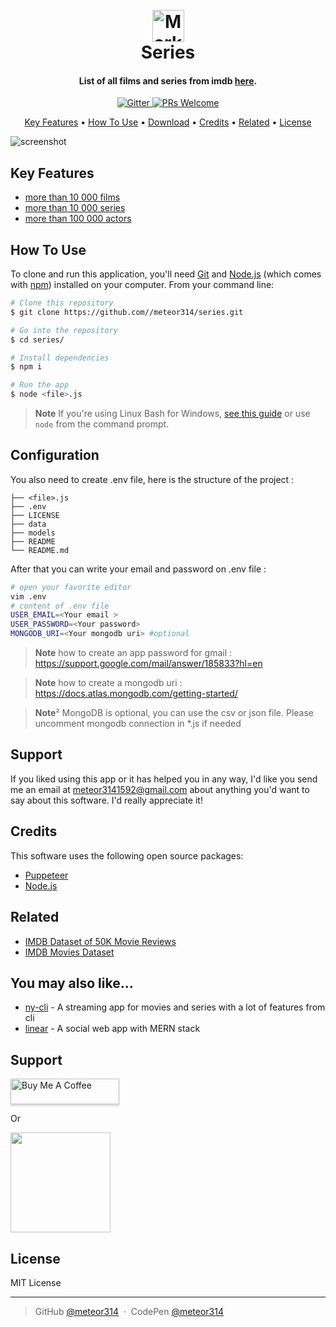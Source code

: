
<h1 align="center">
  <br>
  <a href="https://github.com/meteor314/series"><img src="https://raw.githubusercontent.com/meteor314/series/master/imdb-api/README/logo.png" alt="Markdownify" width="51"></a>
  <br>
  Series
  <br>
</h1>

<h4 align="center">List of all films and series from imdb <a href="https://github.com/meteor314/series/tree/master/imdb-api/data" target="_blank">here</a>.</h4>

<p align="center">
  <a href="#">
    <img src="https://badge.fury.io/js/electron-markdownify.svg"
         alt="Gitter">
  </a>
  <a href="#">
    <img src="https://img.shields.io/badge/PRs-welcome-brightgreen.svg?style=flat"
         alt="PRs Welcome">   
  </a>
</p>

<p align="center">
  <a href="#key-features">Key Features</a> •
  <a href="#how-to-use">How To Use</a> •
  <a href="#download">Download</a> •
  <a href="#credits">Credits</a> •
  <a href="#related">Related</a> •
  <a href="#license">License</a>
</p>

![screenshot](https://raw.githubusercontent.com/meteor314/series/master/imdb-api/README/list.png)

## Key Features

* <a href="https://github.com/meteor314/series/tree/master/imdb-api/data/movies" >more than 10 000 films </a>
* <a href="https://github.com/meteor314/series/tree/master/imdb-api/data/series"> more than 10 000 series </a>
* <a href="https://github.com/meteor314/series/tree/master/imdb-api/data/actors">more than 100 000 actors </a>

## How To Use

To clone and run this application, you'll need [Git](https://git-scm.com) and [Node.js](https://nodejs.org/en/download/) (which comes with [npm](http://npmjs.com)) installed on your computer. From your command line:

```bash
# Clone this repository
$ git clone https://github.com//meteor314/series.git

# Go into the repository
$ cd series/

# Install dependencies
$ npm i

# Run the app
$ node <file>.js
```

> **Note**
> If you're using Linux Bash for Windows, [see this guide](https://www.howtogeek.com/261575/how-to-run-graphical-linux-desktop-applications-from-windows-10s-bash-shell/) or use `node` from the command prompt.


## Configuration
You also need to create .env file, here is the structure of the project :
```sh.
├── <file>.js
├── .env
├── LICENSE
├── data
├── models
├── README
└── README.md
```
After that you can write your email and password on .env file :
```sh
# open your favorite editor
vim .env
# content of .env file
USER_EMAIL=<Your email >
USER_PASSWORD=<Your password>
MONGODB_URI=<Your mongodb uri> #optional
```

> **Note**
> how to create an app password for gmail :
> https://support.google.com/mail/answer/185833?hl=en

> **Note**
> how to create a mongodb uri :
> https://docs.atlas.mongodb.com/getting-started/

> **Note**²
> MongoDB is optional, you can use the csv or json file.
> Please uncomment mongodb connection in *.js if needed



## Support

If you liked using this app or it has helped you in any way, I'd like you send me an email at <meteor3141592@gmail.com> about anything you'd want to say about this software. I'd really appreciate it!

## Credits

This software uses the following open source packages:

- [Puppeteer](https://pptr.dev/)
- [Node.js](https://nodejs.org/)


## Related
* <a href ="https://www.kaggle.com/datasets/lakshmi25npathi/imdb-dataset-of-50k-movie-reviews"> IMDB Dataset of 50K Movie Reviews </a>
* <a href ="https://www.kaggle.com/datasets/harshitshankhdhar/imdb-dataset-of-top-1000-movies-and-tv-shows"> IMDB Movies Dataset </a>



## You may also like...

- [ny-cli](https://github.com/meteor314/ny-cli) - A streaming app for movies and series with a lot of features from cli
- [linear](https://github.com/meteor314/linear) - A social web app with MERN stack

## Support

<a href="#" target="_blank"><img src="https://www.buymeacoffee.com/assets/img/custom_images/purple_img.png" alt="Buy Me A Coffee" style="height: 41px !important;width: 174px !important;box-shadow: 0px 3px 2px 0px rgba(190, 190, 190, 0.5) !important;-webkit-box-shadow: 0px 3px 2px 0px rgba(190, 190, 190, 0.5) !important;" ></a>

<p>Or</p> 

<a href="#">
	<img src="https://c5.patreon.com/external/logo/become_a_patron_button@2x.png" width="160">
</a>

## License
MIT License

---

> GitHub [@meteor314](https://github.com/meteor314) &nbsp;&middot;&nbsp;
> CodePen [@meteor314](https://codepen.io/meteor314)


